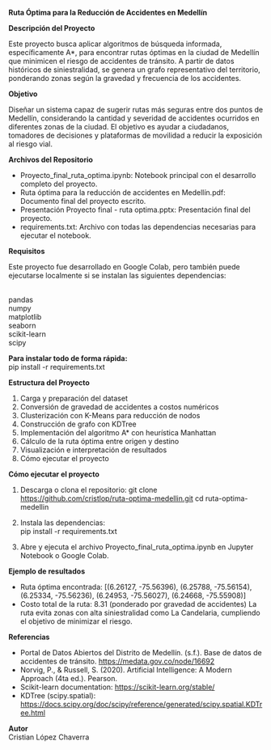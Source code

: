 **Ruta Óptima para la Reducción de Accidentes en Medellín**

**Descripción del Proyecto**

Este proyecto busca aplicar algoritmos de búsqueda informada, específicamente A*, para encontrar rutas óptimas en la ciudad de Medellín que minimicen el riesgo de accidentes de tránsito. A partir de datos históricos de siniestralidad, se genera un grafo representativo del territorio, ponderando zonas según la gravedad y frecuencia de los accidentes.

**Objetivo**

Diseñar un sistema capaz de sugerir rutas más seguras entre dos puntos de Medellín, considerando la cantidad y severidad de accidentes ocurridos en diferentes zonas de la ciudad. El objetivo es ayudar a ciudadanos, tomadores de decisiones y plataformas de movilidad a reducir la exposición al riesgo vial.

**Archivos del Repositorio**

* Proyecto_final_ruta_optima.ipynb: Notebook principal con el desarrollo completo del proyecto.
* Ruta óptima para la reducción de accidentes en Medellín.pdf: Documento final del proyecto escrito.
* Presentación Proyecto final - ruta optima.pptx: Presentación final del proyecto.
* requirements.txt: Archivo con todas las dependencias necesarias para ejecutar el notebook.

**Requisitos**

Este proyecto fue desarrollado en Google Colab, pero también puede ejecutarse localmente si se instalan las siguientes dependencias:

<br>pandas
<br>numpy
<br>matplotlib
<br>seaborn
<br>scikit-learn
<br>scipy

**Para instalar todo de forma rápida:**
<br>pip install -r requirements.txt

**Estructura del Proyecto**

1. Carga y preparación del dataset
2. Conversión de gravedad de accidentes a costos numéricos
3. Clusterización con K-Means para reducción de nodos
4. Construcción de grafo con KDTree
5. Implementación del algoritmo A* con heurística Manhattan
6. Cálculo de la ruta óptima entre origen y destino
7. Visualización e interpretación de resultados
8. Cómo ejecutar el proyecto

**Cómo ejecutar el proyecto**

1. Descarga o clona el repositorio:
git clone https://github.com/cristlop/ruta-optima-medellin.git
cd ruta-optima-medellin

2. Instala las dependencias:
<br>pip install -r requirements.txt

3. Abre y ejecuta el archivo Proyecto_final_ruta_optima.ipynb en Jupyter Notebook o Google Colab.

**Ejemplo de resultados**

* Ruta óptima encontrada:
[(6.26127, -75.56396), (6.25788, -75.56154), (6.25334, -75.56236), (6.24953, -75.56027), (6.24668, -75.55908)]
* Costo total de la ruta: 8.31 (ponderado por gravedad de accidentes)
La ruta evita zonas con alta siniestralidad como La Candelaria, cumpliendo el objetivo de minimizar el riesgo.

**Referencias**

* Portal de Datos Abiertos del Distrito de Medellín. (s.f.). Base de datos de accidentes de tránsito. https://medata.gov.co/node/16692
* Norvig, P., & Russell, S. (2020). Artificial Intelligence: A Modern Approach (4ta ed.). Pearson.
* Scikit-learn documentation: https://scikit-learn.org/stable/
* KDTree (scipy.spatial): https://docs.scipy.org/doc/scipy/reference/generated/scipy.spatial.KDTree.html

**Autor**
<br>Cristian López Chaverra
